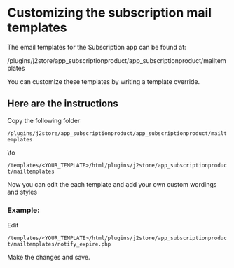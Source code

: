 # Customizing the subscription mail templates

The email templates for the Subscription app can be found at:

/plugins/j2store/app_subscriptionproduct/app_subscriptionproduct/mailtemplates

You can customize these templates by writing a template override.

## Here are the instructions <a href="#here-are-the-instructions" id="here-are-the-instructions"></a>

Copy the following folder

`/plugins/j2store/app_subscriptionproduct/app_subscriptionproduct/mailtemplates`

\to

`/templates/<YOUR_TEMPLATE>/html/plugins/j2store/app_subscriptionproduct/mailtemplates`

Now you can edit the each template and add your own custom wordings and styles

### Example: <a href="#example" id="example"></a>

Edit

`/templates/<YOUR_TEMPLATE>/html/plugins/j2store/app_subscriptionproduct/mailtemplates/notify_expire.php`

Make the changes and save.
